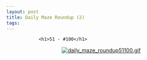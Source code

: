 ```yaml
---
layout: post
title: Daily Maze Roundup (2)
tags:
---
```



                <h1>51 - #100</h1>
<div style="text-align: center;"><a href='/uploads/daily_maze_roundup51100.gif' title='daily_maze_roundup51100.gif'><img src='/uploads/daily_maze_roundup51100.thumbnail.gif' alt='daily_maze_roundup51100.gif' /></a></div>

